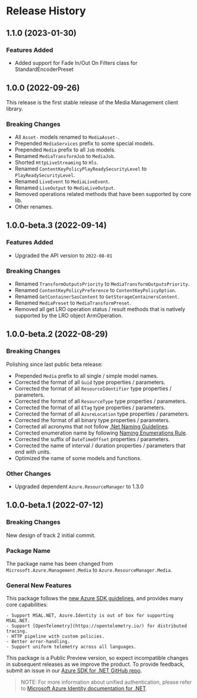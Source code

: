 # Release History

## 1.1.0 (2023-01-30)

### Features Added

- Added support for Fade In/Out On Filters class for StandardEncoderPreset

## 1.0.0 (2022-09-26)

This release is the first stable release of the Media Management client library.

### Breaking Changes

- All `Asset-` models renamed to `MediaAsset-`.
- Prepended `MediaServices` prefix to some special models.
- Prepended `Media` prefix to all `Job` models.
- Renamed `MediaTransformJob` to `MediaJob`.
- Shorted `HttpLiveStreaming` to `Hls`.
- Renamed `ContentKeyPolicyPlayReadySecurityLevel` to `PlayReadySecurityLevel`.
- Renamed `LiveEvent` to `MediaLiveEvent`.
- Renamed `LiveOutput` to `MediaLiveOutput`.
- Removed operations related methods that have been supported by core lib.
- Other renames.

## 1.0.0-beta.3 (2022-09-14)

### Features Added

- Upgraded the API version to `2022-08-01`

### Breaking Changes

- Renamed `TransformOutputsPriority` to `MediaTransformOutputsPriority`.
- Renamed `ContentKeyPolicyPreference` to `ContentKeyPolicyOption`.
- Renamed `GetContainerSasContent` to `GetStorageContainersContent`.
- Renamed `MediaPreset` to `MediaTransformPreset`.
- Removed all get LRO operation status / result methods that is natively supported by the LRO object ArmOperation.

## 1.0.0-beta.2 (2022-08-29)

### Breaking Changes

Polishing since last public beta release:
- Prepended `Media` prefix to all single / simple model names.
- Corrected the format of all `Guid` type properties / parameters.
- Corrected the format of all `ResourceIdentifier` type properties / parameters.
- Corrected the format of all `ResourceType` type properties / parameters.
- Corrected the format of all `ETag` type properties / parameters.
- Corrected the format of all `AzureLocation` type properties / parameters.
- Corrected the format of all binary type properties / parameters.
- Corrected all acronyms that not follow [.Net Naming Guidelines](https://docs.microsoft.com/dotnet/standard/design-guidelines/naming-guidelines).
- Corrected enumeration name by following [Naming Enumerations Rule](https://docs.microsoft.com/dotnet/standard/design-guidelines/names-of-classes-structs-and-interfaces#naming-enumerations).
- Corrected the suffix of `DateTimeOffset` properties / parameters.
- Corrected the name of interval / duration properties / parameters that end with units.
- Optimized the name of some models and functions.

### Other Changes

- Upgraded dependent `Azure.ResourceManager` to 1.3.0

## 1.0.0-beta.1 (2022-07-12)

### Breaking Changes

New design of track 2 initial commit.

### Package Name

The package name has been changed from `Microsoft.Azure.Management.Media` to `Azure.ResourceManager.Media`.

### General New Features

This package follows the [new Azure SDK guidelines](https://azure.github.io/azure-sdk/general_introduction.html), and provides many core capabilities:

    - Support MSAL.NET, Azure.Identity is out of box for supporting MSAL.NET.
    - Support [OpenTelemetry](https://opentelemetry.io/) for distributed tracing.
    - HTTP pipeline with custom policies.
    - Better error-handling.
    - Support uniform telemetry across all languages.

This package is a Public Preview version, so expect incompatible changes in subsequent releases as we improve the product. To provide feedback, submit an issue in our [Azure SDK for .NET GitHub repo](https://github.com/Azure/azure-sdk-for-net/issues).

> NOTE: For more information about unified authentication, please refer to [Microsoft Azure Identity documentation for .NET](https://docs.microsoft.com//dotnet/api/overview/azure/identity-readme?view=azure-dotnet).
